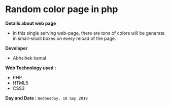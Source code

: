 # Random color page in php

**Details about web page**
  - In this single serving web-page, there are tons of colors
  will be generate in small-small boxes on every reload of the page.


**Developer**
  - Abhsihek kamal
  
 
**Web Technology used :**
  - PHP
  - HTML5
  - CSS3
  

**Day and Date :**
`Wednesday, 18 Sep 2019`
